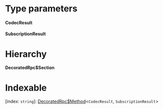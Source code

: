 

# Type parameters
#### CodecResult 
#### SubscriptionResult 
# Hierarchy

**DecoratedRpc$Section**

# Indexable

\[index: `string`\]:&nbsp;[DecoratedRpc$Method](_types_.decoratedrpc_method.md)<`CodecResult`, `SubscriptionResult`>
